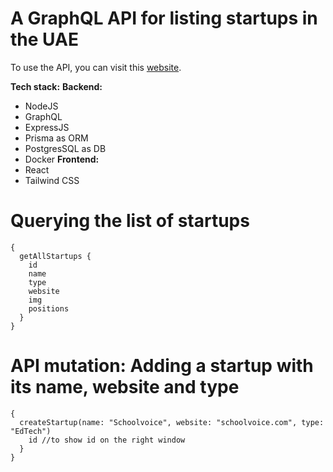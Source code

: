 # A GraphQL API for listing startups in the UAE

To use the API, you can visit this [website](http://www.startapp-api.xyz/graphql).

**Tech stack:**
**Backend:**
- NodeJS
- GraphQL
- ExpressJS
- Prisma as ORM
- PostgresSQL as DB
- Docker
**Frontend:**
- React
- Tailwind CSS


# Querying the list of startups
```
{
  getAllStartups {
    id 
    name
    type
    website
    img
    positions
  }
}
```

# API mutation: Adding a startup with its name, website and type
```
{
  createStartup(name: "Schoolvoice", website: "schoolvoice.com", type: "EdTech") 
    id //to show id on the right window
  }
}
```

